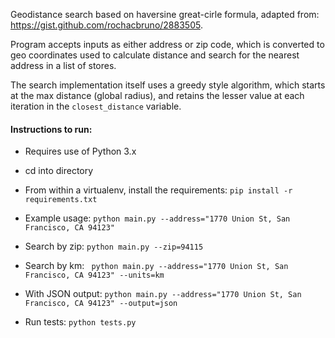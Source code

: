 
Geodistance search based on haversine great-cirle formula, adapted from: https://gist.github.com/rochacbruno/2883505. 

Program accepts inputs as either address or zip code, which is converted to geo coordinates used to calculate distance and search for the nearest address in a list of stores. 

The search implementation itself uses a greedy style algorithm, which starts at the max distance (global radius), and retains the lesser value at each iteration in the `closest_distance` variable. 

 #### Instructions to run: ####
* Requires use of Python 3.x 
* cd into directory
* From within a virtualenv, install the requirements: 
`pip install -r requirements.txt`

* Example usage: 
`python main.py --address="1770 Union St, San Francisco, CA 94123"` 

* Search by zip: 
`python main.py --zip=94115` 

* Search by km: 
` python main.py --address="1770 Union St, San Francisco, CA 94123" --units=km`

* With JSON output: 
`python main.py --address="1770 Union St, San Francisco, CA 94123" --output=json` 

* Run tests: `python tests.py`
